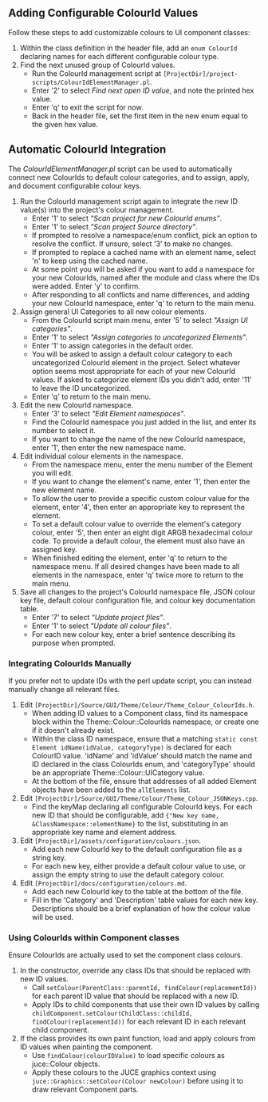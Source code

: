 ## Adding Configurable ColourId Values
Follow these steps to add customizable colours to UI component classes:

1. Within the class definition in the header file, add an `enum ColourId` declaring names for each different configurable colour type.
2. Find the next unused group of ColourId values.
    * Run the ColourId management script at `[ProjectDir]/project-scripts/ColourIdElementManager.pl`. 
    * Enter '2' to select *Find next open ID value*, and note the printed hex value. 
    * Enter 'q' to exit the script for now.
    * Back in the header file, set the first item in the new enum equal to the given hex value.

## Automatic ColourId Integration
The *ColourIdElementManager.pl* script can be used to automatically connect new ColourIds to default colour categories, and to assign, apply, and document configurable colour keys.

1. Run the ColourId management script again to integrate the new ID value(s) into the project's colour management.
    * Enter '1' to select *"Scan project for new ColourId enums"*.
    * Enter '1' to select *"Scan project Source directory"*.
    * If prompted to resolve a namespace/enum conflict, pick an option to resolve the conflict. If unsure, select '3' to make no changes.
    * If prompted to replace a cached name with an element name, select 'n' to keep using the cached name.
    * At some point you will be asked if you want to add a namespace for your new ColourIds, named after the module and class where the IDs were added. Enter 'y' to confirm.
    * After responding to all conflicts and name differences, and adding your new ColourId namespace, enter 'q' to return to the main menu.
2. Assign general UI Categories to all new colour elements.
    * From the ColourId script main menu, enter '5' to select *"Assign UI categories"*.
    * Enter '1' to select *"Assign categories to uncategorized Elements"*.
    * Enter '1' to assign categories in the default order.
    * You will be asked to assign a default colour category to each uncategorized ColourId element in the project. Select whatever option seems most appropriate for each of your new ColourId values. If asked to categorize element IDs you didn't add, enter '11' to leave the ID uncategorized.
    * Enter 'q' to return to the main menu.
3. Edit the new ColourId namespace.
    * Enter '3' to select *"Edit Element namespaces"*.
    * Find the ColourId namespace you just added in the list, and enter its number to select it.
    * If you want to change the name of the new ColourId namespace, enter '1', then enter the new namespace name.
4. Edit individual colour elements in the namespace.
    * From the namespace menu, enter the menu number of the Element you will edit.
    * If you want to change the element's name, enter '1', then enter the new element name.
    * To allow the user to provide a specific custom colour value for the element, enter '4', then enter an appropriate key to represent the element.
    * To set a default colour value to override the element's category colour, enter '5', then enter an eight digit ARGB hexadecimal colour code. To provide a default colour, the element must also have an assigned key.
    * When finished editing the element, enter 'q' to return to the namespace menu. If all desired changes have been made to all elements in the namespace, enter 'q' twice more to return to the main menu.
5. Save all changes to the project's ColourId namespace file, JSON colour key file, default colour configuration file, and colour key documentation table.
    * Enter '7' to select *"Update project files"*.
    * Enter '1' to select *"Update all colour files"*.
    * For each new colour key, enter a brief sentence describing its purpose when prompted.

### Integrating ColourIds Manually
If you prefer not to update IDs with the perl update script, you can instead manually change all relevant files.

1. Edit `[ProjectDir]/Source/GUI/Theme/Colour/Theme_Colour_ColourIds.h`.
    * When adding ID values to a Component class, find its namespace block within the Theme::Colour::ColourIds namespace, or create one if it doesn't already exist.
    * Within the class ID namespace, ensure that a matching `static const Element idName(idValue, categoryType)` is declared for each ColourID value. 'idName' and 'idValue' should match the name and ID declared in the class ColourIds enum, and 'categoryType' should be an appropriate Theme::Colour::UICategory value.
    * At the bottom of the file, ensure that addresses of all added Element objects have been added to the `allElements` list.  
2. Edit `[ProjectDir]/Source/GUI/Theme/Colour/Theme_Colour_JSONKeys.cpp`.
    * Find the keyMap declaring all configurable ColourId keys. For each new ID that should be configurable, add `{"New key name, &ClassNamespace::elementName}` to the list, substituting in an appropriate key name and element address.
3. Edit `[ProjectDir]/assets/configuration/colours.json`.
    * Add each new ColourId key to the default configuration file as a string key.
    * For each new key, either provide a default colour value to use, or assign the empty string to use the default category colour.
4. Edit `[ProjectDir]/docs/configuration/colours.md`.
    * Add each new ColourId key to the table at the bottom of the file.
    * Fill in the 'Category' and 'Description' table values for each new key. Descriptions should be a brief explanation of how the colour value will be used.

### Using ColourIds within Component classes
Ensure ColourIds are actually used to set the component class colours.

1. In the constructor, override any class IDs that should be replaced with new ID values.
    * Call `setColour(ParentClass::parentId, findColour(replacementId))` for each parent ID value that should be replaced with a new ID.
    * Apply IDs to child components that use their own ID values by calling `childComponent.setColour(ChildClass::childId, findColour(replacementId))` for each relevant ID in each relevant child component.
2. If the class provides its own paint function, load and apply colours from ID values when painting the component.
    * Use `findColour(colourIDValue)` to load specific colours as juce::Colour objects. 
    * Apply these colours to the JUCE graphics context using `juce::Graphics::setColour(Colour newColour)` before using it to draw relevant Component parts.
